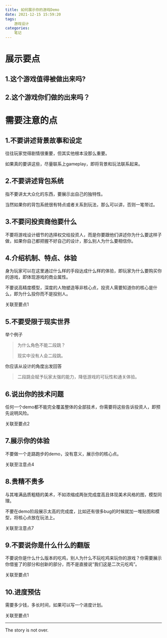 ```yaml
---
title: 如何展示你的游戏Demo
date: 2021-12-15 15:59:20
tags:
    游戏设计
categories:
    笔记
---
```

# 展示要点

## 1.这个游戏值得被做出来吗?



## 2.这个游戏你们做的出来吗？

# 需要注意的点

## 1.不要讲述背景故事和设定

往往玩家觉得剧情很重要，但其实他根本没那么重要。

如果真的要讲这些，尽量联系上gameplay，即将背景和玩法联系起来。

## 2.不要讲述背包系统

指不要讲太大众化的东西，要展示出自己的独特性。

当然如果你的背包系统很有特点或者关系到玩法，那么可以讲，否则一笔带过。

## 3.不要问投资商他要什么

不要将游戏设计细节的选择权交给投资人，而是你要跟他们讲述你为什么要这样子做，如果你自己都把握不好自己的设计，那么别人为什么要相信你。

## 4.介绍机制、特点、体验

身为玩家可以在这里通过什么样的手段达成什么样的体验，即玩家为什么要购买你的游戏，即体现游戏的商业属性。

不要说高精度模型，深度的人物塑造等非核心点，投资人需要知道你的核心是什么，即为什么投你而不是投别人。

关联至要点1

## 5.不要受限于现实世界

举个例子

> 为什么角色不能二段跳？
>
> 现实中没有人会二段跳。

你应该从设计的角度出发回答

> 二段跳会赋予玩家太强的能力，降低游戏的可玩性和通关体验。

## 6.说出你的技术问题

任何一个demo都不能完全覆盖整体的全部技术，你需要将这些告诉投资人，即预先说明风险。

关联至要点2

## 7.展示你的体验

不要做一个走路跑步的demo，没有意义，展示你的核心点。

关联至注意点4

## 8.贵精不贵多

与其堆满品质粗糙的美术，不如浓缩成两张完成度高且体现美术风格的图，模型同理。

不要在demo阶段展示太高的完成度，比如还有很多bug的时候就加一堆贴图和模型，将核心点放在玩法上。

关联至注意点7

## 9.不要说你是什么什么的翻版

不要说你是什么什么版本的吃鸡，别人为什么不玩吃鸡来玩你的游戏？你需要展示你借鉴了的部分和创新的部分，而不是直接说“我们这是二次元吃鸡”。

关联至要点1

## 10.进度预估

需要多少钱，多长时间，如果可以写一个进度计划。

关联至要点1

---

The story is not over.

